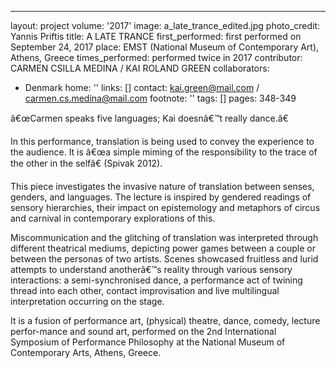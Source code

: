 ---
layout: project
volume: '2017'
image: a_late_trance_edited.jpg
photo_credit: Yannis Priftis
title: A LATE TRANCE
first_performed: first performed on September 24, 2017
place: EMST (National Museum of Contemporary Art), Athens, Greece
times_performed: performed twice in 2017
contributor: CARMEN CSILLA MEDINA / KAI ROLAND GREEN
collaborators:
- Denmark
home: ''
links: []
contact: kai.green@mail.com / carmen.cs.medina@mail.com
footnote: ''
tags: []
pages: 348-349



â€œCarmen speaks five languages; Kai doesnâ€™t really dance.â€

In this performance, translation is being used to convey the experience to the audience. It is â€œa simple miming of the responsibility to the trace of the other in the selfâ€ (Spivak 2012).

This piece investigates the invasive nature of translation between senses, genders, and languages. The lecture is inspired by gendered readings of sensory hierarchies, their impact on epistemology and metaphors of circus and carnival in contemporary explorations of this.

Miscommunication and the glitching of translation was interpreted through different theatrical mediums, depicting power games between a couple or between the personas of two artists. Scenes showcased fruitless and lurid attempts to understand anotherâ€™s reality through various sensory interactions: a semi-synchronised dance, a performance act of twining thread into each other, contact improvisation and live multilingual interpretation occurring on the stage.

It is a fusion of performance art, (physical) theatre, dance, comedy, lecture perfor-mance and sound art, performed on the 2nd International Symposium of Performance Philosophy at the National Museum of Contemporary Arts, Athens, Greece.
